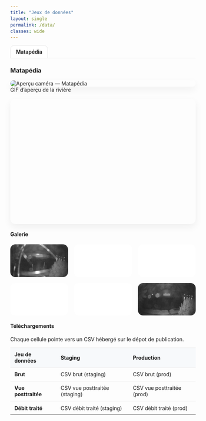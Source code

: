 ```yaml
---
title: "Jeux de données"
layout: single
permalink: /data/
classes: wide
---
```


<!-- ===== Onglets lieux ===== -->
<nav class="tabs">
  <a class="tab active" href="#matapedia">Matapédia</a>
  <!-- futurs onglets :
  <a class="tab" href="#rimouski">Rimouski</a>
  <a class="tab" href="#chaudiere">Chaudière</a>
  -->
</nav>

<section id="matapedia" class="tab-pane active">
  <h3>Matapédia</h3>

  <!-- GIF hébergé dans un autre repo GitHub public -->
  <div class="media-row">
    <figure>
      <img
        src="https://raw.githubusercontent.com/OWNER/REPO/BRANCH/path/to/matapedia-preview.gif"
        alt="Aperçu caméra — Matapédia"
        loading="lazy"
      />
      <figcaption>GIF d’aperçu de la rivière</figcaption>
    </figure>
  </div>

  <!-- Carte Leaflet -->
  <div id="map-matapedia" class="map"></div>

  <script>
    document.addEventListener("DOMContentLoaded", function () {
      if (!window.L) return;
      const map = L.map('map-matapedia', { scrollWheelZoom: false }).setView([48.35349918652086, -67.22255497464408], 8);
      L.tileLayer('https://{s}.tile.openstreetmap.org/{z}/{x}/{y}.png', {
        maxZoom: 18,
        attribution: '&copy; OpenStreetMap'
      }).addTo(map);
      L.marker([48.35349918652086, -67.22255497464408]).addTo(map).bindPopup('Matapédia — site test');
    });
  </script>

  <h4>Galerie</h4>
  <div class="gallery">
    <figure>
      <img src="https://raw.githubusercontent.com/Riveo-hydro/Publication/refs/heads/main/Colvert/Prod/SIM1/images/latest.png" alt="Rivière Matapédia - Dernière prise" loading="lazy">
      <figcaption>Dernière prise</figcaption>
    </figure>
    <figure>
      <img src="https://raw.githubusercontent.com/Riveo-hydro/Publication/refs/heads/main/Colvert/Prod/SIM1/images/2h.png" alt="Rivière Matapédia - 2 h" loading="lazy">
      <figcaption>2 h</figcaption>
    </figure>
    <figure>
      <img src="https://raw.githubusercontent.com/Riveo-hydro/Publication/refs/heads/main/Colvert/Prod/SIM1/images/5h.png" alt="Rivière Matapédia - 5 h" loading="lazy">
      <figcaption>5 h</figcaption>
    </figure>
    <figure>
      <img src="https://raw.githubusercontent.com/Riveo-hydro/Publication/refs/heads/main/Colvert/Prod/SIM1/images/10h.png" alt="Rivière Matapédia - 10 h" loading="lazy">
      <figcaption>10 h</figcaption>
    </figure>
    <figure>
      <img src="https://raw.githubusercontent.com/Riveo-hydro/Publication/refs/heads/main/Colvert/Prod/SIM1/images/24h.png" alt="Rivière Matapédia - 24 h" loading="lazy">
      <figcaption>24 h</figcaption>
    </figure>
    <figure>
      <img src="https://raw.githubusercontent.com/Riveo-hydro/Publication/refs/heads/main/Colvert/Prod/SIM1/images/48h.png" alt="Rivière Matapédia - 48 h" loading="lazy">
      <figcaption>48 h</figcaption>
    </figure>
  </div>

  <h4>Téléchargements</h4>

  <p class="note">Chaque cellule pointe vers un CSV hébergé sur le dépot de publication.</p>

  <table class="dataset-table">
    <thead>
      <tr>
        <th>Jeu de données</th>
        <th>Staging</th>
        <th>Production</th>
      </tr>
    </thead>
    <tbody>
      <tr>
        <td><strong>Brut</strong></td>
        <td><a href="https://raw.githubusercontent.com/Riveo-hydro/Publication/main/Colvert/Staging/brut.csv">CSV brut (staging)</a></td>
    <td><span class="btn is-disabled" aria-disabled="true" title="Bientôt disponible">CSV brut (prod)</span></td>
    </tr>
    <tr>
        <td><strong>Vue posttraitée</strong></td>
        <td><a href="https://raw.githubusercontent.com/Riveo-hydro/Publication/main/Colvert/Staging/mesures_agregees.csv">CSV vue posttraitée (staging)</a></td>
        <td><span class="btn is-disabled" aria-disabled="true" title="Bientôt disponible">CSV vue posttraitée (prod)</span></td>
    </tr>
    <tr>
        <td><strong>Débit traité</strong></td>
        <td><span class="btn is-disabled" aria-disabled="true" title="Bientôt disponible">CSV débit traité (staging)</span></td>
        <td><span class="btn is-disabled" aria-disabled="true" title="Bientôt disponible">CSV débit traité (prod)</span></td>
      </tr>
    </tbody>
  </table>
</section>

<!-- ===== Styles légers ===== -->
<style>
/* Onglets */
.tabs { display:flex; gap:.5rem; margin:.5rem 0 1rem; border-bottom:1px solid #e8e8e8; }
.tab {
  padding:.5rem .9rem; border:1px solid #e8e8e8; border-bottom:none; border-radius:10px 10px 0 0;
  text-decoration:none; background:#fafafa; color:inherit;
}
.tab.active { background:#fff; font-weight:600; }

/* Panneaux */
.tab-pane { display:none; }
.tab-pane.active { display:block; }

/* Media & carte */
.media-row { margin:.6rem 0 1rem; }
.media-row figure { margin:0; }
.media-row img {
  display:block; max-width:100%; height:auto; border-radius:14px; box-shadow:0 8px 20px rgba(0,0,0,.06);
}
.map { width:100%; height:340px; border-radius:14px; margin:.8rem 0 1.2rem; box-shadow:0 8px 20px rgba(0,0,0,.06); }

/* Galarie */
.gallery {
  display: grid;
  grid-template-columns: repeat(3, 1fr);
  gap: 1rem;
  margin: 1.2rem 0;
}
.gallery figure {
  position: relative;
  aspect-ratio: 16 / 9;
  margin: 0;
  border-radius: 14px;
  overflow: hidden;
  box-shadow: 0 6px 14px rgba(0,0,0,0.00);
  background: #fff;
  transition: transform 0.2s ease, box-shadow 0.2s ease;
}
.gallery figure:hover {
  transform: translateY(-4px);
  box-shadow: 0 10px 20 px rgba(0,0,0,0.12);
}

.gallery img {
  width: 100%;
  height: 100%;
  object-fit: cover;
  display: block;
}

.gallery figcaption {
  padding: 0.5rem 0.7rem;
  font-size: 0.9rem;
  color: #555;
  background: #fafafa;
  text-align: center;
  border-top: 1px solid #eee;
}

/* Tableau datasets */
.dataset-table { width:100%; border-collapse:collapse; }
.dataset-table th, .dataset-table td { padding:.6rem .7rem; border-top:1px solid #eee; }
.dataset-table thead th { background:#f7f9fb; text-align:left; }
.dataset-table a { text-decoration:none; }
</style>

<!-- ===== JS onglets ===== -->
<script>
document.addEventListener('DOMContentLoaded', () => {
  const tabs = document.querySelectorAll('.tabs .tab');
  const panes = document.querySelectorAll('.tab-pane');
  tabs.forEach(tab => {
    tab.addEventListener('click', (e) => {
      e.preventDefault();
      const target = tab.getAttribute('href');
      tabs.forEach(t => t.classList.remove('active'));
      panes.forEach(p => p.classList.remove('active'));
      tab.classList.add('active');
      document.querySelector(target).classList.add('active');
      history.replaceState(null, '', target);
    });
  });
  if (location.hash) {
    const link = document.querySelector(`.tabs .tab[href="${location.hash}"]`);
    if (link) link.click();
  }
});
</script>

<!-- ===== Leaflet CDN ===== -->
<link
  rel="stylesheet"
  href="https://unpkg.com/leaflet@1.9.4/dist/leaflet.css"
  integrity="sha256-p4NxAoJBhIIN+hmNHrzRCf9tD/miZyoHS5obTRR9BMY="
  crossorigin=""
/>
<script
  src="https://unpkg.com/leaflet@1.9.4/dist/leaflet.js"
  integrity="sha256-20nQCchB9co0qIjJZRGuk2/Z9VM+kNiyxNV1lvTlZBo="
  crossorigin=""
></script>
